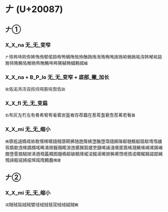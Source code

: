 # 𠂇 (U+20087)

## 𠂇①

### X_X_na 无_无_变窄
`𠂇`珔抪㘵㷇侟㚴㤢侑郁偌銌栫怖䳑陏恠拵酭銪烠洧珛栯哊詴铕袸蛕姷祐洊鈽喐袏䦈臶钸贿鲔㤑㮋絠佈賄鮪咘柨狶戫椭㦽䵋婼`龓`

### X_X_na + B_P_lo 无_无_变窄 + 底部_撇_加长
`䘠`佑㳓㳍洃诙拻烣咴脄咗恢佐`詼`

### X_X_fl 无_无_变扁
`右`布灰㔫冇左有肴希䆜宥㸔䨖炭盔峟存荐蠚在惹䒴䀁箬㤫茬莃若鬌`䖃`

### X_X_mi 无_无_缩小 
`痏`隳㝾䜔嫷䙃㞀敎㥾稀暱䥦㰐㯐鞯脪随䞥䔺䖷墯醢墮㻟隨餙隓郩髄鰖殽鍩㹷堶惰䧺䈐媠欷遀桸䜏撱喏睎淆羰㬼瓍睰湠迶嬺餚毻嫟㐛膸唏誵㵦倄匿䤻㮁瀡鯑俙㟓烯䤭崤䭉堕慝䯝駥㛶浠䢫楕䘌橢囿髓槗郗碳鵗琋楉渃䤀逽晞㨏豨㾙嶞㘃㨊诺䁥鰙䮎諾鄀絺憜䛥瓻锘㛓掿悕蹃隋䲊䖃`䝐䜐`

## 𠂇②

### X_X_mi 无_无_缩小 
`戎`賊䄾䯷娀羢蠈㣝䘬狨毧茙㭜绒絨贼`鱡`
